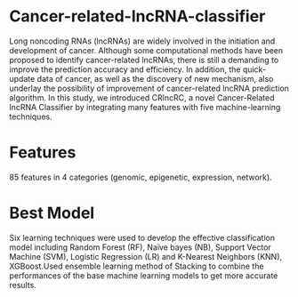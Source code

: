 # Cancer-related-lncRNA-classifier
Long noncoding RNAs (lncRNAs) are widely involved in the initiation and development of cancer. Although some computational methods have been proposed to identify cancer-related lncRNAs, there is still a demanding to improve the prediction accuracy and efficiency. In addition, the quick-update data of cancer, as well as the discovery of new mechanism, also underlay the possibility of improvement of cancer-related lncRNA prediction algorithm. In this study, we introduced CRlncRC, a novel Cancer-Related lncRNA Classifier by integrating many features with five machine-learning techniques.



# Features
85 features in 4 categories (genomic, epigenetic, expression, network).

# Best Model
Six learning techniques were used to develop the effective classification model including Random Forest (RF), Naïve bayes (NB), Support Vector Machine (SVM), Logistic Regression (LR) and K-Nearest Neighbors (KNN), XGBoost.Used ensemble learning method of Stacking to combine the performances of the base machine learning models to get more accurate results.







